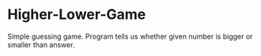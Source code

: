 # Higher-Lower-Game
Simple guessing game. Program tells us whether given number is bigger or smaller than answer.
